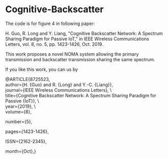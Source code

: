 # Cognitive-Backscatter
The code is for figure 4 in following paper:

H. Guo, R. Long and Y. Liang, "Cognitive Backscatter Network: A Spectrum Sharing Paradigm for Passive IoT," in IEEE Wireless Communications Letters, vol. 8, no. 5, pp. 1423-1426, Oct. 2019.

This work proposes a novel NOMA system allowing the primary transmission and backscatter transmission sharing the same spectrum. 

If you like this work, you can us by

@ARTICLE{8725523, \
  author={H. {Guo} and R. {Long} and Y.-C. {Liang}}, \
  journal={IEEE Wireless Communications Letters}, \  
  title={Cognitive Backscatter Network: A Spectrum Sharing Paradigm for Passive {IoT}}, \  
  year={2019}, \  
  volume={8}, 
  
  number={5}, 
  
  pages={1423-1426}, 
  
  ISSN={2162-2345}, 
  
  month={Oct},}
